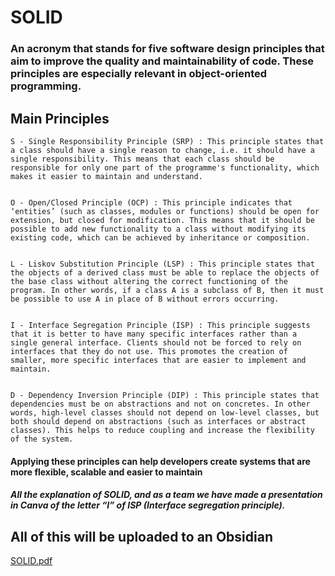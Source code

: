 
# SOLID

### An acronym that stands for five software design principles that aim to improve the quality and maintainability of code. These principles are especially relevant in object-oriented programming.


## Main Principles

```
S - Single Responsibility Principle (SRP) : This principle states that a class should have a single reason to change, i.e. it should have a single responsibility. This means that each class should be responsible for only one part of the programme's functionality, which makes it easier to maintain and understand.


O - Open/Closed Principle (OCP) : This principle indicates that ‘entities’ (such as classes, modules or functions) should be open for extension, but closed for modification. This means that it should be possible to add new functionality to a class without modifying its existing code, which can be achieved by inheritance or composition.


L - Liskov Substitution Principle (LSP) : This principle states that the objects of a derived class must be able to replace the objects of the base class without altering the correct functioning of the program. In other words, if a class A is a subclass of B, then it must be possible to use A in place of B without errors occurring.


I - Interface Segregation Principle (ISP) : This principle suggests that it is better to have many specific interfaces rather than a single general interface. Clients should not be forced to rely on interfaces that they do not use. This promotes the creation of smaller, more specific interfaces that are easier to implement and maintain.


D - Dependency Inversion Principle (DIP) : This principle states that dependencies must be on abstractions and not on concretes. In other words, high-level classes should not depend on low-level classes, but both should depend on abstractions (such as interfaces or abstract classes). This helps to reduce coupling and increase the flexibility of the system.
```

#### Applying these principles can help developers create systems that are more flexible, scalable and easier to maintain

##### All the explanation of SOLID, and as a team we have made a presentation in Canva of the letter “I” of ISP (Interface segregation principle).

## All of this will be uploaded to an Obsidian

[SOLID.pdf](https://github.com/user-attachments/files/18153586/SOLID.pdf)

